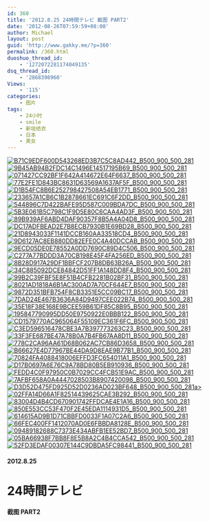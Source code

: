 ```yaml
---
id: 360
title: '2012.8.25 24時間テレビ 截图 PART2'
date: '2012-08-26T07:59:59+08:00'
author: Michael
layout: post
guid: 'http://www.gakky.me/?p=360'
permalink: /360.html
duoshuo_thread_id:
    - '1272072281174049135'
dsq_thread_id:
    - '2868398960'
Views:
    - '115'
categories:
    - 图片
tags:
    - 24小时
    - smile
    - 新垣结衣
    - 日本
    - 美女
---
```


[![B71C9EDF600D543268ED3B7C5C8AD442_B500_900_500_281](http://www.yui-aragaki.org/wp-content/uploads/img/B71C9EDF600D543268ED3B7C5C8AD442_B500_900_500_281.jpeg)](http://www.yui-aragaki.org/wp-content/uploads/img/B71C9EDF600D543268ED3B7C5C8AD442_B1280_1280_1280_720.jpeg) [![9B45AB94B2FDC14C1496E14517195B69_B500_900_500_281](http://www.yui-aragaki.org/wp-content/uploads/img/9B45AB94B2FDC14C1496E14517195B69_B500_900_500_281.jpeg)](http://www.yui-aragaki.org/wp-content/uploads/img/9B45AB94B2FDC14C1496E14517195B69_B1280_1280_1280_720.jpeg) [![071427CC92BF1F642A414672E64F6637_B500_900_500_281](http://www.yui-aragaki.org/wp-content/uploads/img/071427CC92BF1F642A414672E64F6637_B500_900_500_281.jpeg)](http://www.yui-aragaki.org/wp-content/uploads/img/071427CC92BF1F642A414672E64F6637_B1280_1280_1280_720.jpeg) [![77E2FE1D843BC8631D63569A1637AF5F_B500_900_500_281](http://www.yui-aragaki.org/wp-content/uploads/img/77E2FE1D843BC8631D63569A1637AF5F_B500_900_500_281.jpeg)](http://www.yui-aragaki.org/wp-content/uploads/img/77E2FE1D843BC8631D63569A1637AF5F_B1280_1280_1280_720.jpeg) [![D1B54FC8B6E252798427508A54EB1771_B500_900_500_281](http://www.yui-aragaki.org/wp-content/uploads/img/D1B54FC8B6E252798427508A54EB1771_B500_900_500_281.jpeg)](http://www.yui-aragaki.org/wp-content/uploads/img/D1B54FC8B6E252798427508A54EB1771_B1280_1280_1280_720.jpeg) [![233657A1CB6C1B2878661EC691C6F2DD_B500_900_500_281](http://www.yui-aragaki.org/wp-content/uploads/img/233657A1CB6C1B2878661EC691C6F2DD_B500_900_500_281.jpeg)](http://www.yui-aragaki.org/wp-content/uploads/img/233657A1CB6C1B2878661EC691C6F2DD_B1280_1280_1280_720.jpeg) [![544896C7D422BAFE95D587C009BDA7DC_B500_900_500_281](http://www.yui-aragaki.org/wp-content/uploads/img/544896C7D422BAFE95D587C009BDA7DC_B500_900_500_281.jpeg)](http://www.yui-aragaki.org/wp-content/uploads/img/544896C7D422BAFE95D587C009BDA7DC_B1280_1280_1280_720.jpeg) [![5B3E061B5C798C1F9D5E80C6CAA4AD3F_B500_900_500_281](http://www.yui-aragaki.org/wp-content/uploads/img/5B3E061B5C798C1F9D5E80C6CAA4AD3F_B500_900_500_281.jpeg)](http://www.yui-aragaki.org/wp-content/uploads/img/5B3E061B5C798C1F9D5E80C6CAA4AD3F_B1280_1280_1280_720.jpeg) [![89B939AF6ABD4DAF90357F8B5A4A04D8_B500_900_500_281](http://www.yui-aragaki.org/wp-content/uploads/img/89B939AF6ABD4DAF90357F8B5A4A04D8_B500_900_500_281.jpeg)](http://www.yui-aragaki.org/wp-content/uploads/img/89B939AF6ABD4DAF90357F8B5A4A04D8_B1280_1280_1280_720.jpeg) [![DC17ADFBEAD2E7B8ECB7930B1E69BD28_B500_900_500_281](http://www.yui-aragaki.org/wp-content/uploads/img/DC17ADFBEAD2E7B8ECB7930B1E69BD28_B500_900_500_281.jpeg)](http://www.yui-aragaki.org/wp-content/uploads/img/DC17ADFBEAD2E7B8ECB7930B1E69BD28_B1280_1280_1280_720.jpeg) [![21D8943033F1141DCCB160AA33518CD4_B500_900_500_281](http://www.yui-aragaki.org/wp-content/uploads/img/21D8943033F1141DCCB160AA33518CD4_B500_900_500_281.jpeg)](http://www.yui-aragaki.org/wp-content/uploads/img/21D8943033F1141DCCB160AA33518CD4_B1280_1280_1280_720.jpeg) [![9D6127AC8EB880DD82EFE0C4A40DCCAB_B500_900_500_281](http://www.yui-aragaki.org/wp-content/uploads/img/9D6127AC8EB880DD82EFE0C4A40DCCAB_B500_900_500_281.jpeg)](http://www.yui-aragaki.org/wp-content/uploads/img/9D6127AC8EB880DD82EFE0C4A40DCCAB_B1280_1280_1280_720.jpeg) [![9ECD05DE0E78552A0DD7690C89D4C506_B500_900_500_281](http://www.yui-aragaki.org/wp-content/uploads/img/9ECD05DE0E78552A0DD7690C89D4C506_B500_900_500_281.jpeg)](http://www.yui-aragaki.org/wp-content/uploads/img/9ECD05DE0E78552A0DD7690C89D4C506_B1280_1280_1280_720.jpeg) [![C277A77BDDD3A70CB198E45F4FA256ED_B500_900_500_281](http://www.yui-aragaki.org/wp-content/uploads/img/C277A77BDDD3A70CB198E45F4FA256ED_B500_900_500_281.jpeg)](http://www.yui-aragaki.org/wp-content/uploads/img/C277A77BDDD3A70CB198E45F4FA256ED_B1280_1280_1280_720.jpeg) [![8B28D917A29DF1BBFCF207B8DB63B26A_B500_900_500_281](http://www.yui-aragaki.org/wp-content/uploads/img/8B28D917A29DF1BBFCF207B8DB63B26A_B500_900_500_281.jpeg)](http://www.yui-aragaki.org/wp-content/uploads/img/8B28D917A29DF1BBFCF207B8DB63B26A_B1280_1280_1280_720.jpeg) [![34C885092DCE84842D51FF1A148DD8F4_B500_900_500_281](http://www.yui-aragaki.org/wp-content/uploads/img/34C885092DCE84842D51FF1A148DD8F4_B500_900_500_281.jpeg)](http://www.yui-aragaki.org/wp-content/uploads/img/34C885092DCE84842D51FF1A148DD8F4_B1280_1280_1280_720.jpeg) [![99B2C39FBF5E8F51B4CFB2281B02BF31_B500_900_500_281](http://www.yui-aragaki.org/wp-content/uploads/img/99B2C39FBF5E8F51B4CFB2281B02BF31_B500_900_500_281.jpeg)](http://www.yui-aragaki.org/wp-content/uploads/img/99B2C39FBF5E8F51B4CFB2281B02BF31_B1280_1280_1280_720.jpeg) [![8021AD1818A6B1AC300AD7A70CF644E7_B500_900_500_281](http://www.yui-aragaki.org/wp-content/uploads/img/8021AD1818A6B1AC300AD7A70CF644E7_B500_900_500_281.jpeg)](http://www.yui-aragaki.org/wp-content/uploads/img/8021AD1818A6B1AC300AD7A70CF644E7_B1280_1280_1280_720.jpeg) [![9872D351BFB754F8CB3351E5CC09BC17_B500_900_500_281](http://www.yui-aragaki.org/wp-content/uploads/img/9872D351BFB754F8CB3351E5CC09BC17_B500_900_500_281.jpeg)](http://www.yui-aragaki.org/wp-content/uploads/img/9872D351BFB754F8CB3351E5CC09BC17_B1280_1280_1280_720.jpeg) [![7DAD24E467B3636A84D9497CEE022B74_B500_900_500_281](http://www.yui-aragaki.org/wp-content/uploads/img/7DAD24E467B3636A84D9497CEE022B74_B500_900_500_281.jpeg)](http://www.yui-aragaki.org/wp-content/uploads/img/7DAD24E467B3636A84D9497CEE022B74_B1280_1280_1280_720.jpeg) [![35E18F38E168E9BCEE59B61DF85C8B95_B500_900_500_281](http://www.yui-aragaki.org/wp-content/uploads/img/35E18F38E168E9BCEE59B61DF85C8B95_B500_900_500_281.jpeg)](http://www.yui-aragaki.org/wp-content/uploads/img/35E18F38E168E9BCEE59B61DF85C8B95_B1280_1280_1280_720.jpeg) [![195847790995DD50E9750922E0BBB122_B500_900_500_281](http://www.yui-aragaki.org/wp-content/uploads/img/195847790995DD50E9750922E0BBB122_B500_900_500_281.jpeg)](http://www.yui-aragaki.org/wp-content/uploads/img/195847790995DD50E9750922E0BBB122_B1280_1280_1280_720.jpeg) [![CD1579770AC965064F55109EC361F6FC_B500_900_500_281](http://www.yui-aragaki.org/wp-content/uploads/img/CD1579770AC965064F55109EC361F6FC_B500_900_500_281.jpeg)](http://www.yui-aragaki.org/wp-content/uploads/img/CD1579770AC965064F55109EC361F6FC_B1280_1280_1280_720.jpeg) [![C3ED596516478CBE3A7B397773263C23_B500_900_500_281](http://www.yui-aragaki.org/wp-content/uploads/img/C3ED596516478CBE3A7B397773263C23_B500_900_500_281.jpeg)](http://www.yui-aragaki.org/wp-content/uploads/img/C3ED596516478CBE3A7B397773263C23_B1280_1280_1280_720.jpeg) [![33F3FE687BE47A78B0A7B4FB67AA8D11_B500_900_500_281](http://www.yui-aragaki.org/wp-content/uploads/img/33F3FE687BE47A78B0A7B4FB67AA8D11_B500_900_500_281.jpeg)](http://www.yui-aragaki.org/wp-content/uploads/img/33F3FE687BE47A78B0A7B4FB67AA8D11_B1280_1280_1280_720.jpeg) [![778C2CA96AA61D68B062AC7CB86D3658_B500_900_500_281](http://www.yui-aragaki.org/wp-content/uploads/img/778C2CA96AA61D68B062AC7CB86D3658_B500_900_500_281.jpeg)](http://www.yui-aragaki.org/wp-content/uploads/img/778C2CA96AA61D68B062AC7CB86D3658_B1280_1280_1280_720.jpeg) [![B66627E4D77967BE44DA9D8EAE9B77B1_B500_900_500_281](http://www.yui-aragaki.org/wp-content/uploads/img/B66627E4D77967BE44DA9D8EAE9B77B1_B500_900_500_281.jpeg)](http://www.yui-aragaki.org/wp-content/uploads/img/B66627E4D77967BE44DA9D8EAE9B77B1_B1280_1280_1280_720.jpeg) [![70824FA4088418006EFFD3FC654011A1_B500_900_500_281](http://www.yui-aragaki.org/wp-content/uploads/img/70824FA4088418006EFFD3FC654011A1_B500_900_500_281.jpeg)](http://www.yui-aragaki.org/wp-content/uploads/img/70824FA4088418006EFFD3FC654011A1_B1280_1280_1280_720.jpeg) [![D17B0697A6E76C9A78BD80B5EB910936_B500_900_500_281](http://www.yui-aragaki.org/wp-content/uploads/img/D17B0697A6E76C9A78BD80B5EB910936_B500_900_500_281.jpeg)](http://www.yui-aragaki.org/wp-content/uploads/img/D17B0697A6E76C9A78BD80B5EB910936_B1280_1280_1280_720.jpeg) [![FEDD4C0F97950C0B7029CC4FCB51E9AC_B500_900_500_281](http://www.yui-aragaki.org/wp-content/uploads/img/FEDD4C0F97950C0B7029CC4FCB51E9AC_B500_900_500_281.jpeg)](http://www.yui-aragaki.org/wp-content/uploads/img/FEDD4C0F97950C0B7029CC4FCB51E9AC_B1280_1280_1280_720.jpeg) [![7AFBF658A0A4447028503B8907420098_B500_900_500_281](http://www.yui-aragaki.org/wp-content/uploads/img/7AFBF658A0A4447028503B8907420098_B500_900_500_281.jpeg)](http://www.yui-aragaki.org/wp-content/uploads/img/7AFBF658A0A4447028503B8907420098_B1280_1280_1280_720.jpeg) [![D3D52D475FD925D52D0236AD023BF648_B500_900_500_281](http://www.yui-aragaki.org/wp-content/uploads/img/D3D52D475FD925D52D0236AD023BF648_B500_900_500_281.jpeg)a&gt; ](http://www.yui-aragaki.org/wp-content/uploads/img/D3D52D475FD925D52D0236AD023BF648_B1280_1280_1280_720.jpeg)[![02FFA14D66A1F82514439625CAE3B292_B500_900_500_281](http://www.yui-aragaki.org/wp-content/uploads/img/02FFA14D66A1F82514439625CAE3B292_B500_900_500_281.jpeg)](http://www.yui-aragaki.org/wp-content/uploads/img/02FFA14D66A1F82514439625CAE3B292_B1280_1280_1280_720.jpeg) [![83004D4B4CD670901742FFDCAE4E1A16_B500_900_500_281](http://www.yui-aragaki.org/wp-content/uploads/img/83004D4B4CD670901742FFDCAE4E1A16_B500_900_500_281.jpeg)](http://www.yui-aragaki.org/wp-content/uploads/img/83004D4B4CD670901742FFDCAE4E1A16_B1280_1280_1280_720.jpeg) [![850E553CC53F470F2E45EDA1114931D5_B500_900_500_281](http://www.yui-aragaki.org/wp-content/uploads/img/850E553CC53F470F2E45EDA1114931D5_B500_900_500_281.jpeg)](http://www.yui-aragaki.org/wp-content/uploads/img/850E553CC53F470F2E45EDA1114931D5_B1280_1280_1280_720.jpeg) [![614615AD9B1D71CBBFD0033F1A07C2A6_B500_900_500_281](http://www.yui-aragaki.org/wp-content/uploads/img/614615AD9B1D71CBBFD0033F1A07C2A6_B500_900_500_281.jpeg)](http://www.yui-aragaki.org/wp-content/uploads/img/614615AD9B1D71CBBFD0033F1A07C2A6_B1280_1280_1280_720.jpeg) [![66FEC400FF1412070AD0E6FBBDA8128E_B500_900_500_281](http://www.yui-aragaki.org/wp-content/uploads/img/66FEC400FF1412070AD0E6FBBDA8128E_B500_900_500_281.jpeg)](http://www.yui-aragaki.org/wp-content/uploads/img/66FEC400FF1412070AD0E6FBBDA8128E_B1280_1280_1280_720.jpeg) [![09489182688C7373E434ABFB1EE52BD7_B500_900_500_281](http://www.yui-aragaki.org/wp-content/uploads/img/09489182688C7373E434ABFB1EE52BD7_B500_900_500_281.jpeg)](http://www.yui-aragaki.org/wp-content/uploads/img/09489182688C7373E434ABFB1EE52BD7_B1280_1280_1280_720.jpeg) [![05BA66938F7BB8F8E5B8A2C4B4CCA542_B500_900_500_281](http://www.yui-aragaki.org/wp-content/uploads/img/05BA66938F7BB8F8E5B8A2C4B4CCA542_B500_900_500_281.jpeg)](http://www.yui-aragaki.org/wp-content/uploads/img/05BA66938F7BB8F8E5B8A2C4B4CCA542_B1280_1280_1280_720.jpeg) [![52FD3EDAF00307E144C9DBDA5FC98441_B500_900_500_281](http://www.yui-aragaki.org/wp-content/uploads/img/52FD3EDAF00307E144C9DBDA5FC98441_B500_900_500_281.jpeg)](http://www.yui-aragaki.org/wp-content/uploads/img/52FD3EDAF00307E144C9DBDA5FC98441_B1280_1280_1280_720.jpeg)

#### 2012.8.25 

# <span>24時間テレビ</span>

####  截图 PART2